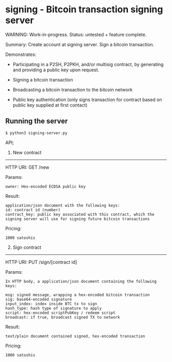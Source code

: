 
signing - Bitcoin transaction signing server
============================================

WARNING:  Work-in-progress.  Status: untested + feature complete.

Summary:  Create account at signing server.  Sign a bitcoin transaction.

Demonstrates:

* Participating in a P2SH, P2PKH, and/or multisig contract, by generating and providing a public key upon request.

* Signing a bitcoin transaction

* Broadcasting a bitcoin transaction to the bitcoin network

* Public key authentication (only signs transaction for contract based on public key supplied at first contact)


Running the server
------------------

	$ python3 signing-server.py



API;

1. New contract
---------------

HTTP URI: GET /new

Params:

	owner: Hex-encoded ECDSA public key

Result:

	application/json document with the following keys:
	id: contract id (number)
	contract_key: public key associated with this contract, which the signing server will use for signing future bitcoin transactions


Pricing:

	1000 satoshis



2. Sign contract
----------------
HTTP URI: PUT /sign/[contract id]

Params:

	In HTTP body, a application/json document containing the following keys:

	msg: signed message, wrapping a hex-encoded bitcoin transaction
	sig: base64-encoded signature
	input_index: index inside BTC tx to sign
	hash_type: hash type of signature to apply
	script: hex-encoded scriptPubKey / redeem script
	broadcast: if true, broadcast signed TX to network

Result:

	text/plain document contained signed, hex-encoded transaction

Pricing:

	1000 satoshis



